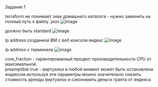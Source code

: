 Задание 1

terraform не понимает знак домашнего каталога - нужно заменить на полный путь к файлу .json
![image](https://github.com/user-attachments/assets/30cc211d-2972-440d-adea-4f17445f9d0e)

должно быть standard
![image](https://github.com/user-attachments/assets/e0c73da3-7421-4c2b-bca5-4e28b35a4983)


ip address созданной ВМ с веб консоли яндекс
![image](https://github.com/user-attachments/assets/50f429d5-0ab6-413e-b162-1e55b788f33e)

ip address с терминала
![image](https://github.com/user-attachments/assets/d3b96653-f5ea-4302-8746-cdd9fe753653)

core_fraction - гарантированный процент производительности CPU от максимальной.    
preemptible true - виртуалка в любой момент может быть остановлена яндексом
используя эти параметры можно значительно снизить стоимость аренды виртуалок и сэкономить деньги гранта от яндекса


